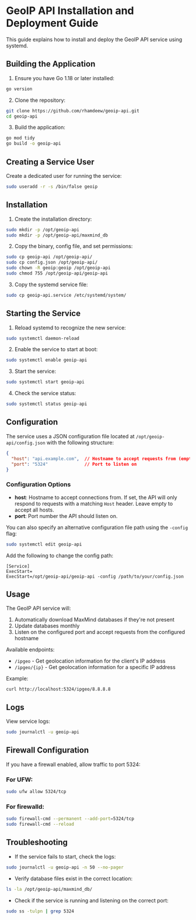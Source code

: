 # GeoIP API Installation and Deployment Guide

This guide explains how to install and deploy the GeoIP API service using systemd.

## Building the Application

1. Ensure you have Go 1.18 or later installed:

```bash
go version
```

2. Clone the repository:

```bash
git clone https://github.com/rhamdeew/geoip-api.git
cd geoip-api
```

3. Build the application:

```bash
go mod tidy
go build -o geoip-api
```

## Creating a Service User

Create a dedicated user for running the service:

```bash
sudo useradd -r -s /bin/false geoip
```

## Installation

1. Create the installation directory:

```bash
sudo mkdir -p /opt/geoip-api
sudo mkdir -p /opt/geoip-api/maxmind_db
```

2. Copy the binary, config file, and set permissions:

```bash
sudo cp geoip-api /opt/geoip-api/
sudo cp config.json /opt/geoip-api/
sudo chown -R geoip:geoip /opt/geoip-api
sudo chmod 755 /opt/geoip-api/geoip-api
```

3. Copy the systemd service file:

```bash
sudo cp geoip-api.service /etc/systemd/system/
```

## Starting the Service

1. Reload systemd to recognize the new service:

```bash
sudo systemctl daemon-reload
```

2. Enable the service to start at boot:

```bash
sudo systemctl enable geoip-api
```

3. Start the service:

```bash
sudo systemctl start geoip-api
```

4. Check the service status:

```bash
sudo systemctl status geoip-api
```

## Configuration

The service uses a JSON configuration file located at `/opt/geoip-api/config.json` with the following structure:

```json
{
  "host": "api.example.com",  // Hostname to accept requests from (empty for all hosts)
  "port": "5324"              // Port to listen on
}
```

### Configuration Options

- **host**: Hostname to accept connections from. If set, the API will only respond to requests with a matching `Host` header. Leave empty to accept all hosts.
- **port**: Port number the API should listen on.

You can also specify an alternative configuration file path using the `-config` flag:

```bash
sudo systemctl edit geoip-api
```

Add the following to change the config path:

```
[Service]
ExecStart=
ExecStart=/opt/geoip-api/geoip-api -config /path/to/your/config.json
```

## Usage

The GeoIP API service will:

1. Automatically download MaxMind databases if they're not present
2. Update databases monthly
3. Listen on the configured port and accept requests from the configured hostname

Available endpoints:

- `/ipgeo` - Get geolocation information for the client's IP address
- `/ipgeo/{ip}` - Get geolocation information for a specific IP address

Example:

```
curl http://localhost:5324/ipgeo/8.8.8.8
```

## Logs

View service logs:

```bash
sudo journalctl -u geoip-api
```

## Firewall Configuration

If you have a firewall enabled, allow traffic to port 5324:

### For UFW:

```bash
sudo ufw allow 5324/tcp
```

### For firewalld:

```bash
sudo firewall-cmd --permanent --add-port=5324/tcp
sudo firewall-cmd --reload
```

## Troubleshooting

- If the service fails to start, check the logs:

```bash
sudo journalctl -u geoip-api -n 50 --no-pager
```

- Verify database files exist in the correct location:

```bash
ls -la /opt/geoip-api/maxmind_db/
```

- Check if the service is running and listening on the correct port:

```bash
sudo ss -tulpn | grep 5324
```
